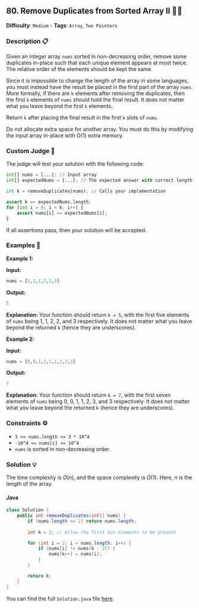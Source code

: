 ## 80. Remove Duplicates from Sorted Array II 🚫🚫

**Difficulty**: `Medium` - **Tags**: `Array`, `Two Pointers`

### Description 📋

Given an integer array `nums` sorted in non-decreasing order, remove some duplicates in-place such that each unique element appears at most twice. The relative order of the elements should be kept the same.

Since it is impossible to change the length of the array in some languages, you must instead have the result be placed in the first part of the array `nums`. More formally, if there are `k` elements after removing the duplicates, then the first `k` elements of `nums` should hold the final result. It does not matter what you leave beyond the first `k` elements.

Return `k` after placing the final result in the first `k` slots of `nums`.

Do not allocate extra space for another array. You must do this by modifying the input array in-place with O(1) extra memory.

### Custom Judge 🧪

The judge will test your solution with the following code:

```python
int[] nums = [...]; // Input array
int[] expectedNums = [...]; // The expected answer with correct length

int k = removeDuplicates(nums); // Calls your implementation

assert k == expectedNums.length;
for (int i = 0; i < k; i++) {
    assert nums[i] == expectedNums[i];
}
```

If all assertions pass, then your solution will be accepted.

### Examples 🌟

**Example 1:**

**Input:**
```python
nums = [1,1,1,2,2,3]
```

**Output:**
```python
5
```

**Explanation:**
Your function should return `k = 5`, with the first five elements of `nums` being 1, 1, 2, 2, and 3 respectively. It does not matter what you leave beyond the returned `k` (hence they are underscores).

**Example 2:**

**Input:**
```python
nums = [0,0,1,1,1,1,2,3,3]
```

**Output:**
```python
7
```

**Explanation:**
Your function should return `k = 7`, with the first seven elements of `nums` being 0, 0, 1, 1, 2, 3, and 3 respectively. It does not matter what you leave beyond the returned `k` (hence they are underscores).

### Constraints ⚙️

- `1 <= nums.length <= 3 * 10^4`
- `-10^4 <= nums[i] <= 10^4`
- `nums` is sorted in non-decreasing order.

### Solution 💡

The time complexity is $O(n)$, and the space complexity is $O(1)$. Here, $n$ is the length of the array.

#### Java

```java
class Solution {
    public int removeDuplicates(int[] nums) {
        if (nums.length <= 2) return nums.length;
        
        int k = 2; // Allow the first two elements to be present

        for (int i = 2; i < nums.length; i++) {
            if (nums[i] != nums[k - 2]) {
                nums[k++] = nums[i];
            }
        }

        return k;
    }
}
```

You can find the full `Solution.java` file [here](Solution.java).
